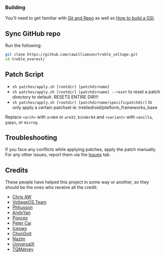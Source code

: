 ### Building
You'll need to get familiar with [Git and Repo](https://source.android.com/source/using-repo.html) as well as [How to build a GSI](https://github.com/phhusson/treble_experimentations/wiki/How-to-build-a-GSI%3F).

## Sync GitHub repo
Run the following:
```bash
git clone https://github.com/cawilliamson/treble_voltage.git
cd treble_everest/
```

## Patch Script
- ```sh patches/apply.sh [rootdir] [patchdirname]``` 
- ```sh patches/apply.sh [rootdir] [patchdirname] --reset``` to reset a patch directory to default. RESETS ENTIRE DIR!!!
- ```sh patches/apply.sh [rootdir] [patchdirname/specificpatchdir]``` to only apply a certain patchset ie: trebledroid/platform_frameworks_base

Replace `<arch>` with `arm64` or `arm32_binder64` and `<variant>` with `vanilla`, `gapps`, or `microg`.

## Troubleshooting
If you face any conflicts while applying patches, apply the patch manually.
For any other issues, report them via the [Issues](https://github.com/cawilliamson/treble_voltage/issues) tab.

## Credits
These people have helped this project in some way or another, so they should be the ones who receive all the credit:
- [Chris AW](https://github.com/cawilliamson/treble_voltage)
- [VoltageOS Team](https://github.com/VoltageOS)
- [Phhusson](https://github.com/phhusson)
- [AndyYan](https://github.com/AndyCGYan)
- [Ponces](https://github.com/ponces)
- [Peter Cai](https://github.com/PeterCxy)
- [Iceows](https://github.com/Iceows)
- [ChonDoit](https://github.com/ChonDoit)
- [Nazim](https://github.com/naz664)
- [UniversalX](https://github.com/orgs/UniversalX-devs/)
- [TQMatvey](https://github.com/TQMatvey)
